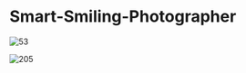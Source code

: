 # Smart-Smiling-Photographer




![53](https://user-images.githubusercontent.com/113751624/230146958-0ec94c77-ba4c-44bb-989b-28b1d226c58c.jpg)



![205](https://user-images.githubusercontent.com/113751624/230315254-0068c320-e6b0-46e2-bbea-5e8308799d9a.jpg)

